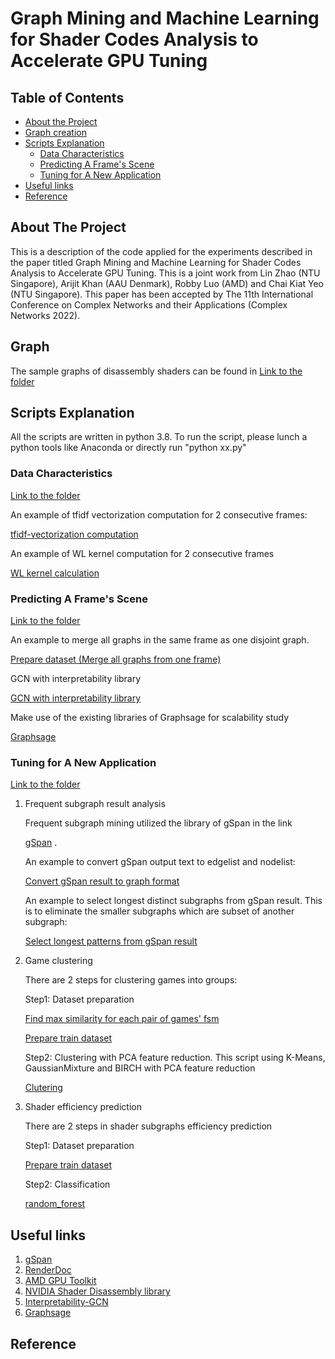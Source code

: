 # Graph Mining and Machine Learning for Shader Codes Analysis to Accelerate GPU Tuning
<!-- TABLE OF CONTENTS -->
## Table of Contents

* [About the Project](#about-the-project)
* [Graph creation](#Graph-creation)
* [Scripts Explanation](#Scripts-Explanation)
  * [Data Characteristics ](#Graph-Analysis)
  * [Predicting A Frame's Scene](#Single-game)
  * [Tuning for A New Application ](#Inter-game)
* [Useful links](#Useful-linkes)
* [Reference](#Reference)



<!-- ABOUT THE PROJECT -->
## About The Project
This is a description of the code applied for the experiments described in the paper titled Graph Mining and Machine Learning for Shader Codes Analysis to Accelerate GPU Tuning. This is a joint work from Lin Zhao (NTU Singapore), Arijit Khan (AAU Denmark), Robby Luo (AMD) and Chai Kiat Yeo (NTU Singapore). This paper has been accepted by The 11th International Conference on Complex Networks and their Applications (Complex Networks 2022).

<!-- Graph creation -->
## Graph  
The sample graphs of disassembly shaders can be found in  [Link to the folder](sample_graph/)


<!-- Scripts Explanation -->
## Scripts Explanation

All the scripts are written in python 3.8. To run the script, please lunch a python tools like Anaconda or directly run "python xx.py" 

###  Data Characteristics  
[Link to the folder](Graph_Analysis/)

An example of tfidf vectorization computation for 2 consecutive frames:

[tfidf-vectorization computation](Graph_Analysis/tfid_vector_2consecutiveFrame_FS.py)

An example of WL kernel computation for 2 consecutive frames

[WL kernel calculation](Graph_Analysis/WL_kernel_2consecutiveFrame_FS.py)


### Predicting A Frame's Scene
[Link to the folder](Single_Game/)

An example to merge all graphs in the same frame as one disjoint graph. 

[Prepare dataset (Merge all graphs from one frame)](Single_Game/merge_allgraph_into1_perframe_GTA5_cs_hs_ls.py)

GCN with interpretability library  
   
[GCN with interpretability library](https://github.com/tsKenneth/interpretable-graph-classification)

Make use of the existing libraries of Graphsage for scalability study

[Graphsage](https://github.com/diningphil/gnn-comparison)
	
### Tuning for A New Application
[Link to the folder](Inter_Game/)

1. Frequent subgraph result analysis 

   Frequent subgraph mining utilized the library of gSpan in the link 
   
   [gSpan](https://github.com/betterenvi/gSpan) . 

   An example to convert gSpan output text to edgelist and nodelist: 
    
   [Convert gSpan result to graph format](Inter_Game/convert_fsm_file_to_edgelist_hash.py)

   An example to select longest distinct subgraphs from gSpan result. This is to eliminate the smaller subgraphs which are subset of another subgraph:
    
   [Select longest patterns from gSpan result ](Inter_Game/select_distinct_subgraph_labelgame.py)

2. Game clustering 
	
   There are 2 steps for clustering games into groups:

   Step1: Dataset preparation 
    
	[Find max similarity for each pair of games' fsm](Inter_Game/WL_kernel_inter_game_fsm.py)
   
  	[Prepare train dataset](Inter_Game/prepare_dataset_clustering.py)


   Step2: Clustering with PCA feature reduction. This script using K-Means, GaussianMixture and BIRCH with PCA feature reduction
    
	[Clutering](Inter_Game/Kmeans_PCA.py)
	

3. Shader efficiency prediction

    There are 2 steps in shader subgraphs efficiency prediction 

    Step1: Dataset preparation

	[Prepare train dataset](Inter_Game/prepare_dataset_predict_efficiency_select_distinct_hw_used_in_shader.py)
	
    Step2: Classification  
    
	[random_forest](Inter_Game/random_forest_crossValidation.py)

    

<!-- Useful linkes -->
## Useful links
1. [gSpan](https://github.com/betterenvi/gSpan)
2. [RenderDoc](https://renderdoc.org/)
3. [AMD GPU Toolkit](https://gpuopen.com/introducing-radeon-developer-tool-suite/})
4. [NVIDIA Shader Disassembly library](https://developer.nvidia.com/shader-disasm)
5. [Interpretability-GCN](https://github.com/tsKenneth/interpretable-graph-classification)
6. [Graphsage](https://github.com/diningphil/gnn-comparison)



<!-- Reference -->
## Reference

